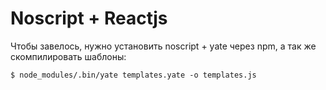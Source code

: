 # Noscript + Reactjs

Чтобы завелось, нужно установить noscript + yate через npm, а так же скомпилировать шаблоны:

```
$ node_modules/.bin/yate templates.yate -o templates.js
```
